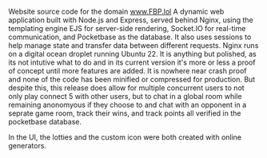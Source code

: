 Website source code for the domain www.FBP.lol A dynamic web application built 
with Node.js and Express, served behind Nginx, using the templating engine 
EJS for server-side rendering, Socket.IO for real-time communication, and
 Pocketbase as the database. It also uses sessions to help manage state and 
transfer data between different requests. Nginx runs on a digital ocean droplet
 running Ubuntu 22. It is anything but polished, as its not intutive what to do 
and in its current version it's more or less a proof of concept until more features are added.
 It is nowhere near crash proof and none of the code has been minified or compressed for production.
 But despite this, this release does allow for multiple concurrent users to not only play connect 5 with other users,
 but to chat in a global room while remaining anonomyous if they choose to and chat with an opponent in a seprate game room,
 track their wins, and track points all verified in the pocketbase database.

 In the UI, the lotties and the custom icon were
 both created with online generators.